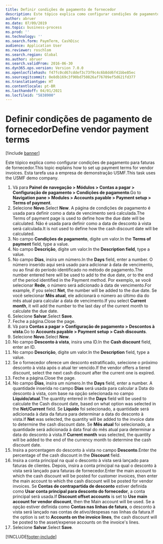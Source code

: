 ```yaml
---
title: Definir condições de pagamento de fornecedor
description: Este tópico explica como configurar condições de pagamento para faturas de fornecedor.
author: abruer
ms.date: 07/09/2019
ms.topic: business-process
ms.prod: ''
ms.technology: ''
ms.search.form: PaymTerm, CashDisc
audience: Application User
ms.reviewer: roschlom
ms.search.region: Global
ms.author: abruer
ms.search.validFrom: 2016-06-30
ms.dyn365.ops.version: Version 7.0.0
ms.openlocfilehash: f47fc0cd67cddef3c73f9c4c6b8dd6f41bbe85ec
ms.sourcegitcommit: 0e8db169c3f90bd750826af76709ef5d621fd377
ms.translationtype: HT
ms.contentlocale: pt-BR
ms.lasthandoff: 04/01/2021
ms.locfileid: "5838900"
---
```

# <a name="define-vendor-payment-terms"></a><span data-ttu-id="3a1d9-103">Definir condições de pagamento de fornecedor</span><span class="sxs-lookup"><span data-stu-id="3a1d9-103">Define vendor payment terms</span></span>

[!include [banner](../../includes/banner.md)]

<span data-ttu-id="3a1d9-104">Este tópico explica como configurar condições de pagamento para faturas de fornecedor.</span><span class="sxs-lookup"><span data-stu-id="3a1d9-104">This topic explains how to set up payment terms for vendor invoices.</span></span> <span data-ttu-id="3a1d9-105">Esta tarefa usa a empresa de demonstração USMF.</span><span class="sxs-lookup"><span data-stu-id="3a1d9-105">This task uses the USMF demo company.</span></span>

1. <span data-ttu-id="3a1d9-106">Vá para **Painel de navegação > Módulos > Contas a pagar > Configuração de pagamento > Condições de pagamento**.</span><span class="sxs-lookup"><span data-stu-id="3a1d9-106">Go to **Navigation pane > Modules > Accounts payable > Payment setup > Terms of payment**.</span></span>
2. <span data-ttu-id="3a1d9-107">Selecione **Novo**.</span><span class="sxs-lookup"><span data-stu-id="3a1d9-107">Select **New**.</span></span> <span data-ttu-id="3a1d9-108">A página de condições de pagamento é usada para definir como a data de vencimento será calculada.</span><span class="sxs-lookup"><span data-stu-id="3a1d9-108">The Terms of payment page is used to define how the due date will be calculated.</span></span> <span data-ttu-id="3a1d9-109">Não é usada para definir como a data de desconto à vista será calculada.</span><span class="sxs-lookup"><span data-stu-id="3a1d9-109">It is not used to define how the cash discount date will be calculated.</span></span>  
3. <span data-ttu-id="3a1d9-110">No campo **Condições de pagamento**, digite um valor.</span><span class="sxs-lookup"><span data-stu-id="3a1d9-110">In the **Terms of payment** field, type a value.</span></span>
4. <span data-ttu-id="3a1d9-111">No campo **Descrição**, digite um valor.</span><span class="sxs-lookup"><span data-stu-id="3a1d9-111">In the **Description field**, type a value.</span></span>
5. <span data-ttu-id="3a1d9-112">No campo **Dias**, insira um número.</span><span class="sxs-lookup"><span data-stu-id="3a1d9-112">In the **Days** field, enter a number.</span></span> <span data-ttu-id="3a1d9-113">O número inserido aqui será usado para adicionar à data de vencimento, ou ao final do período identificado no método de pagamento.</span><span class="sxs-lookup"><span data-stu-id="3a1d9-113">The number entered here will be used to add to the due date, or to the end of the period identified in the Payment method.</span></span> <span data-ttu-id="3a1d9-114">Por exemplo, se você selecionar **Rede**, o número será adicionado à data de vencimento.</span><span class="sxs-lookup"><span data-stu-id="3a1d9-114">For example, if you select **Net**, the number will be added to the due date.</span></span> <span data-ttu-id="3a1d9-115">Se você selecionar **Mês atual**, ele adicionará o número ao último dia do mês atual para calcular a data de vencimento.</span><span class="sxs-lookup"><span data-stu-id="3a1d9-115">If you select **Current month**, it will add the number to the last day of the current month to calculate the due date.</span></span>  
6. <span data-ttu-id="3a1d9-116">Selecione **Salvar**.</span><span class="sxs-lookup"><span data-stu-id="3a1d9-116">Select **Save**.</span></span>
7. <span data-ttu-id="3a1d9-117">Feche a página.</span><span class="sxs-lookup"><span data-stu-id="3a1d9-117">Close the page.</span></span>
8. <span data-ttu-id="3a1d9-118">Vá para **Contas a pagar > Configuração de pagamento > Descontos à vista**.</span><span class="sxs-lookup"><span data-stu-id="3a1d9-118">Go to **Accounts payable > Payment setup > Cash discounts**.</span></span>
9. <span data-ttu-id="3a1d9-119">Selecione **Novo**.</span><span class="sxs-lookup"><span data-stu-id="3a1d9-119">Select **New**.</span></span>
10. <span data-ttu-id="3a1d9-120">No campo **Desconto à vista**, insira uma ID.</span><span class="sxs-lookup"><span data-stu-id="3a1d9-120">In the **Cash discount** field, enter an ID.</span></span>
11. <span data-ttu-id="3a1d9-121">No campo **Descrição**, digite um valor.</span><span class="sxs-lookup"><span data-stu-id="3a1d9-121">In the **Description** field, type a value.</span></span>
12. <span data-ttu-id="3a1d9-122">Se o fornecedor oferece um desconto estratificado, selecione o próximo desconto à vista após o atual ter vencido.</span><span class="sxs-lookup"><span data-stu-id="3a1d9-122">If the vendor offers a tiered discount, select the next cash discount after the current one is expired.</span></span>
13. <span data-ttu-id="3a1d9-123">Feche a página.</span><span class="sxs-lookup"><span data-stu-id="3a1d9-123">Close the page.</span></span>
14. <span data-ttu-id="3a1d9-124">No campo **Dias**, insira um número.</span><span class="sxs-lookup"><span data-stu-id="3a1d9-124">In the **Days** field, enter a number.</span></span> <span data-ttu-id="3a1d9-125">A quantidade inserida no campo **Dias** será usada para calcular a Data do desconto à vista, com base na opção selecionada no campo **Líquido/atual**.</span><span class="sxs-lookup"><span data-stu-id="3a1d9-125">The quantity entered in the **Days** field will be used to calculate the Cash discount date, based on what option was selected in the **Net/Current** field.</span></span> <span data-ttu-id="3a1d9-126">Se **Líquido** foi selecionado, a quantidade será adicionada à data da fatura para determinar a data do desconto à vista.</span><span class="sxs-lookup"><span data-stu-id="3a1d9-126">If **Net** was selected, the quantity will be added to the invoice date to determine the cash discount date.</span></span> <span data-ttu-id="3a1d9-127">Se **Mês atual** foi selecionado, a quantidade será adicionada à data final do mês atual para determinar a data do desconto à vista.</span><span class="sxs-lookup"><span data-stu-id="3a1d9-127">If **Current month** was selected, the quantity will be added to the end of the currency month to determine the cash discount date.</span></span>  
15. <span data-ttu-id="3a1d9-128">Insira a porcentagem do desconto à vista no campo **Desconto**.</span><span class="sxs-lookup"><span data-stu-id="3a1d9-128">Enter the percentage of the cash discount in the **Discount** field.</span></span> 
16. <span data-ttu-id="3a1d9-129">Insira a conta principal na qual o desconto à vista será lançado para faturas de clientes. Depois, insira a conta principal na qual o desconto à vista será lançado para faturas de fornecedor.</span><span class="sxs-lookup"><span data-stu-id="3a1d9-129">Enter the main account to which the cash discount will be posted for customer invoices, then enter the main account to which the cash discount will be posted for vendor invoices.</span></span> <span data-ttu-id="3a1d9-130">Se **Contas de contrapartida de desconto** estiver definida como **Usar conta principal para desconto do fornecedor**, a conta principal será usada.</span><span class="sxs-lookup"><span data-stu-id="3a1d9-130">If **Discount offset accounts** is set to **Use main account for vendor discount**, then the Main account will be used.</span></span> <span data-ttu-id="3a1d9-131">Se a opção estiver definida como **Contas nas linhas de fatura**, o desconto à vista será lançado nas contas de ativo/despesas nas linhas da fatura.</span><span class="sxs-lookup"><span data-stu-id="3a1d9-131">If the option is set to **Accounts on the invoice lines**, the cash discount will be posted to the asset/expense accounts on the invoice's lines.</span></span>  
17. <span data-ttu-id="3a1d9-132">Selecione **Salvar**.</span><span class="sxs-lookup"><span data-stu-id="3a1d9-132">Select **Save**.</span></span>



[!INCLUDE[footer-include](../../../includes/footer-banner.md)]
